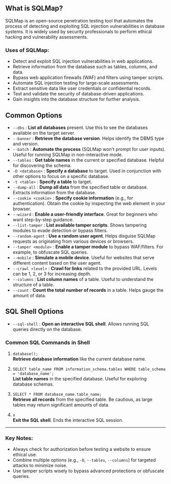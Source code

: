 ## What is SQLMap?

SQLMap is an open-source penetration testing tool that automates the process of detecting and exploiting SQL injection vulnerabilities in database systems. It is widely used by security professionals to perform ethical hacking and vulnerability assessments. 

### Uses of SQLMap:
- Detect and exploit SQL injection vulnerabilities in web applications.
- Retrieve information from the database such as tables, columns, and data.
- Bypass web application firewalls (WAF) and filters using tamper scripts.
- Automate SQL injection testing for large-scale assessments.
- Extract sensitive data like user credentials or confidential records.
- Test and validate the security of database-driven applications.
- Gain insights into the database structure for further analysis.

## Common Options

- `--dbs` : **List all databases** present. Use this to see the databases available on the target server.
- `--banner` : **Retrieve the database version**. Helps identify the DBMS type and version.
- `--batch` : **Automate the process** (SQLMap won't prompt for user inputs). Useful for running SQLMap in non-interactive mode.
- `--tables` : **Get table names** in the current or specified database. Helpful for discovering the schema.
- `-D <database>` : **Specify a database** to target. Used in conjunction with other options to focus on a specific database.
- `-t <table>` : **Specify a table** to target.
- `--dump-all` : **Dump all data** from the specified table or database. Extracts information from the database.
- `--cookie <cookie>` : **Specify cookie information** (e.g., for authentication). Obtain the cookie by inspecting the web element in your browser.
- `--wizard` : **Enable a user-friendly interface**. Great for beginners who want step-by-step guidance.
- `--list-tamper` : **List available tamper scripts**. Shows tampering modules to evade detection or bypass filters.
- `--random-agent` : **Use a random user agent**. Helps disguise SQLMap requests as originating from various devices or browsers.
- `--tamper <module>` : **Enable a tamper module** to bypass WAF/filters. For example, to obfuscate SQL queries.
- `--mobile` : **Simulate a mobile device**. Useful for websites that serve different content based on the user agent.
- `--crawl <level>` : **Crawl for links** related to the provided URL. Levels can be 1, 2, or 3 for increasing depth.
- `--columns` : **List column names** of a table. Useful to understand the structure of a table.
- `--count` : **Count the total number of records** in a table. Helps gauge the amount of data.

## SQL Shell Options

- `--sql-shell` : **Open an interactive SQL shell**. Allows running SQL queries directly on the database.

### Common SQL Commands in Shell

1. `database();`  
   **Retrieve database information** like the current database name.

2. `SELECT table_name FROM information_schema.tables WHERE table_schema = 'database_name';`  
   **List table names** in the specified database. Useful for exploring database schemas.

3. `SELECT * FROM database_name.table_name;`  
   **Retrieve all records** from the specified table. Be cautious, as large tables may return significant amounts of data.

4. `x`  
   **Exit the SQL shell**. Ends the interactive SQL session.

---

### Key Notes:
- Always check for authorization before testing a website to ensure ethical use.
- Combine multiple options (e.g., `-D`, `--tables`, `--columns`) for targeted attacks to minimize noise.
- Use tamper scripts wisely to bypass advanced protections or obfuscate queries.
